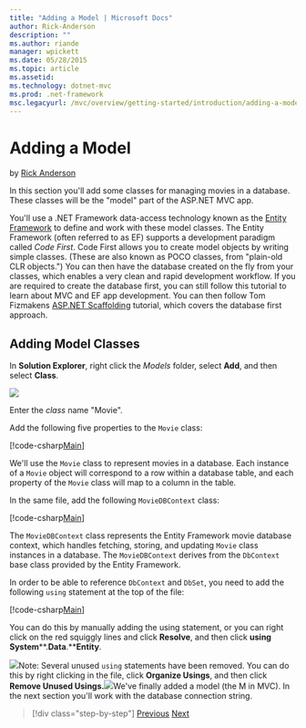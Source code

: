 ```yaml
---
title: "Adding a Model | Microsoft Docs"
author: Rick-Anderson
description: ""
ms.author: riande
manager: wpickett
ms.date: 05/28/2015
ms.topic: article
ms.assetid: 
ms.technology: dotnet-mvc
ms.prod: .net-framework
msc.legacyurl: /mvc/overview/getting-started/introduction/adding-a-model
---
```

Adding a Model
====================
by [Rick Anderson](https://github.com/Rick-Anderson)

In this section you'll add some classes for managing movies in a database. These classes will be the &quot;model&quot; part of the ASP.NET MVC app.

You'll use a .NET Framework data-access technology known as the [Entity Framework](https://msdn.microsoft.com/en-us/library/bb399572(VS.110).aspx) to define and work with these model classes. The Entity Framework (often referred to as EF) supports a development paradigm called *Code First*. Code First allows you to create model objects by writing simple classes. (These are also known as POCO classes, from &quot;plain-old CLR objects.&quot;) You can then have the database created on the fly from your classes, which enables a very clean and rapid development workflow. If you are required to create the database first, you can still follow this tutorial to learn about MVC and EF app development. You can then follow Tom Fizmakens [ASP.NET Scaffolding](../../../../visual-studio/overview/2013/aspnet-scaffolding-overview.md) tutorial, which covers the database first approach.

## Adding Model Classes

In **Solution Explorer**, right click the *Models* folder, select **Add**, and then select **Class**.

![](adding-a-model/_static/image1.png)

Enter the *class* name &quot;Movie&quot;.

Add the following five properties to the `Movie` class:

[!code-csharp[Main](adding-a-model/samples/sample1.cs)]

We'll use the `Movie` class to represent movies in a database. Each instance of a `Movie` object will correspond to a row within a database table, and each property of the `Movie` class will map to a column in the table.

In the same file, add the following `MovieDBContext` class:

[!code-csharp[Main](adding-a-model/samples/sample2.cs?highlight=2,15-18)]

The `MovieDBContext` class represents the Entity Framework movie database context, which handles fetching, storing, and updating `Movie` class instances in a database. The `MovieDBContext` derives from the `DbContext` base class provided by the Entity Framework.

In order to be able to reference `DbContext` and `DbSet`, you need to add the following `using` statement at the top of the file:

[!code-csharp[Main](adding-a-model/samples/sample3.cs)]

You can do this by manually adding the using statement, or you can right click on the red squiggly lines and click **Resolve**, and then click **using** **System****.****Data****.****Entity**.

![](adding-a-model/_static/image2.png)Note: Several unused `using` statements have been removed. You can do this by right clicking in the file, click **Organize Usings**, and then click **Remove Unused Usings.**![](adding-a-model/_static/image3.png)We've finally added a model (the M in MVC). In the next section you'll work with the database connection string.

>[!div class="step-by-step"]
[Previous](adding-a-view.md)
[Next](creating-a-connection-string.md)